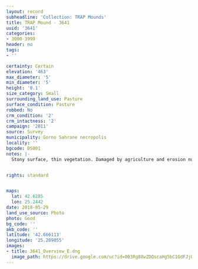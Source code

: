 ```yaml
---
layout: record
subheadline: 'Collection: TRAP Mounds'
title: TRAP Mound - 3641
uuid: '3641'
categories:
- 3000-3999
header: no
tags:
- ''

certainty: Certain
elevation: '463'
max_diameter: '5'
min_diameter: '5'
height: '0.1'
size_category: Small
surrounding_land_use: Pasture
surface_condition: Pasture
robbed: No
crm_condition: '2'
crm_intactness: '2'
campaign: '2011'
source: Survey
municipality: Gorno Sahrane necropolis
locality: ''
bgcode: DS001
notes: |-
  Stony surface, thin vegetation. Damaged by agriculture and erosion no visible robbers trenches.


rights: standard


maps:
  lat: 42.6285
  lon: 25.2442
date: 2018-05-29
land_use_source: Photo
photo: Good
bg_code: ''
akb_code: ''
latitude: '42.666113'
longitude: '25.209055'
images:
- title: 3641_Overview_E.dng
  image_path: https://drive.google.com/uc?id=0B3Rg88wZDQscaHg5bC1GdFJjUjg
---
```

